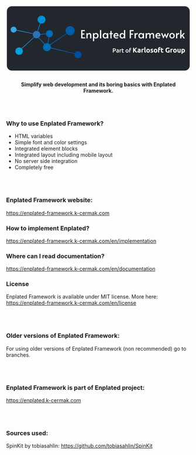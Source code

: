 <p align="center">
    <a href="https://enplated-framework.k-cermak.com">
        <svg width="500" height="200" xmlns="http://www.w3.org/2000/svg" xmlns:xlink="http://www.w3.org/1999/xlink" viewBox="0 0 1850 649.41086"><defs><style>.cls-1{fill:#22272e;}.cls-2,.cls-3,.cls-4,.cls-5,.cls-6,.cls-7,.cls-8,.cls-9{fill:none;stroke-miterlimit:10;stroke-width:6px;}.cls-2{stroke:url(#Nepojmenovaný_přechod_25);}.cls-3{stroke:url(#Nepojmenovaný_přechod_26);}.cls-4{stroke:url(#Nepojmenovaný_přechod_62);}.cls-5{stroke:url(#Nepojmenovaný_přechod_42);}.cls-6{stroke:url(#Nepojmenovaný_přechod_43);}.cls-7{stroke:url(#Nepojmenovaný_přechod_34);}.cls-8{stroke:url(#Nepojmenovaný_přechod_29);}.cls-9{stroke:url(#Nepojmenovaný_přechod_32);}.cls-10{fill:#0090d7;}.cls-11{fill:#36a9e1;}.cls-12{fill:#005ca9;}.cls-13{fill:#004d9d;}.cls-14{fill:#2a72b8;}.cls-15{fill:#00a0de;}.cls-16{fill:#006eb7;}.cls-17{fill:#006db6;}.cls-18{fill:#fff;}</style><linearGradient id="Nepojmenovaný_přechod_25" x1="-820.65894" y1="121.60266" x2="-426.77103" y2="121.60266" gradientTransform="matrix(0.46218, -0.24023, -0.05572, 0.95284, 473.24315, -6.75592)" gradientUnits="userSpaceOnUse"><stop offset="0" stop-color="#36a9e1"/><stop offset="1" stop-color="#1d71b8"/></linearGradient><linearGradient id="Nepojmenovaný_přechod_26" x1="305.76061" y1="215.21388" x2="341.25011" y2="215.21388" gradientUnits="userSpaceOnUse"><stop offset="0" stop-color="#2a72b8"/><stop offset="1" stop-color="#0090d7"/></linearGradient><linearGradient id="Nepojmenovaný_přechod_62" x1="-156.59022" y1="517.05891" x2="90.98541" y2="517.05891" gradientTransform="matrix(0.73786, -0.11291, 0.40367, 0.86398, 23.1136, -75.57225)" xlink:href="#Nepojmenovaný_přechod_25"/><linearGradient id="Nepojmenovaný_přechod_42" x1="239.37566" y1="419.32913" x2="497.84524" y2="419.32913" gradientTransform="matrix(0.79371, -0.12459, 0.30665, 0.92728, 97.30731, -8.79702)" gradientUnits="userSpaceOnUse"><stop offset="0" stop-color="#006cb5"/><stop offset="1" stop-color="#005ca9"/></linearGradient><linearGradient id="Nepojmenovaný_přechod_43" x1="100.2578" y1="482.45382" x2="545.29194" y2="482.45382" gradientTransform="matrix(0.65695, -0.20914, 0.00162, 0.96114, 356.41082, 54.45474)" gradientUnits="userSpaceOnUse"><stop offset="0" stop-color="#1d71b8"/><stop offset="1" stop-color="#004d9d"/></linearGradient><linearGradient id="Nepojmenovaný_přechod_34" x1="532.6267" y1="1045.59371" x2="550.90068" y2="1045.59371" gradientTransform="matrix(0.98181, 0.18384, -0.11698, 0.38909, 11.23415, -166.54388)" gradientUnits="userSpaceOnUse"><stop offset="0" stop-color="#006db6"/><stop offset="1" stop-color="#006eb7"/></linearGradient><linearGradient id="Nepojmenovaný_přechod_29" x1="1036.30537" y1="-1426.64734" x2="1054.57934" y2="-1426.64734" gradientTransform="matrix(-0.12412, -0.99103, 0.29425, 0.01096, 915.10127, 1333.61979)" gradientUnits="userSpaceOnUse"><stop offset="0" stop-color="#2a72b8"/><stop offset="1" stop-color="#006db6"/></linearGradient><linearGradient id="Nepojmenovaný_přechod_32" x1="1645.88937" y1="1324.30428" x2="1664.16334" y2="1324.30428" gradientTransform="matrix(-0.75144, 0.65809, -0.2327, -0.33161, 1904.02119, -299.12552)" gradientUnits="userSpaceOnUse"><stop offset="0" stop-color="#2a72b8"/><stop offset="1" stop-color="#006eb7"/></linearGradient></defs><g id="Vrstva_2" data-name="Vrstva 2"><rect class="cls-1" width="1850" height="649.41086" rx="50"/></g><g id="Vrstva_1" data-name="Vrstva 1"><line class="cls-2" x1="91.44773" y1="240.77241" x2="264.94907" y2="277.12627"/><line class="cls-3" x1="338.40255" y1="170.28362" x2="308.60817" y2="260.14415"/><line class="cls-4" x1="139.57934" y1="436.58871" x2="275.67819" y2="313.12836"/><line class="cls-5" x1="430.8784" y1="392.96815" x2="606.04989" y2="275.25644"/><line class="cls-6" x1="423.62084" y1="415.85739" x2="714.85385" y2="485.45557"/><line class="cls-7" x1="428.64531" y1="292.70299" x2="413.01363" y2="387.06073"/><line class="cls-8" x1="331.4878" y1="286.70265" x2="399.61505" y2="277.12627"/><line class="cls-9" x1="384.35556" y1="386.08277" x2="320.0447" y2="315.67012"/><circle class="cls-10" cx="350.85911" cy="134.85941" r="40.00232"/><circle class="cls-11" cx="68.10018" cy="235.88038" r="30.00174"/><circle class="cls-12" cx="640.4173" cy="246.70033" r="46.00267"/><circle class="cls-13" cx="719.50614" cy="489.17739" r="36.00209"/><circle class="cls-14" cx="300.42835" cy="286.70265" r="38.0022"/><circle class="cls-15" cx="123.82763" cy="453.17531" r="38.0022"/><circle class="cls-16" cx="405.19779" cy="413.17299" r="40.00232"/><circle class="cls-17" cx="430.85936" cy="277.12627" r="36.00209"/><path class="cls-18" d="M751.65381,441.84521h37.02978v11.27051H764.419v23.34473h19.5498v11.5H764.419v27.02588H792.479v11.38476H751.65381Z" transform="translate(0 -201.66566)"/><path class="cls-18" d="M804.66846,473.58545H816.8584l.11523,9.66016a18.53315,18.53315,0,0,1,6.89991-7.93457,19.606,19.606,0,0,1,11.04-3.10547q8.16358,0,12.53467,3.39257a16.56447,16.56447,0,0,1,5.86524,9.48731,68.75047,68.75047,0,0,1,1.49511,15.87012v25.41552H842.38818V501.30078q0-10.00561-1.95459-14.4331-1.957-4.4253-8.05029-4.42676a13.63284,13.63284,0,0,0-7.01465,2.127,16.945,16.945,0,0,0-5.92285,6.15234,18.32115,18.32115,0,0,0-2.35742,9.43067v26.22021H804.66846Z" transform="translate(0 -201.66566)"/><path class="cls-18" d="M871.023,473.58545h11.96v9.77539q6.323-11.15332,19.77979-11.15527,11.15331,0,18.05517,7.07226,6.90015,7.07227,6.8999,20.41309a30.43252,30.43252,0,0,1-3.39257,14.605A24.46413,24.46413,0,0,1,902.188,527.52148a26.36727,26.36727,0,0,1-11.55762-2.35742,18.13466,18.13466,0,0,1-7.64746-6.72754l.11523,35.87989H871.023Zm39.79,38.69775q4.02393-4.76952,4.0249-12.24756,0-7.81934-3.96728-12.47753-3.96753-4.65821-11.55762-4.65723a15.74251,15.74251,0,0,0-7.7627,2.01269,14.80541,14.80541,0,0,0-5.75,5.75,17.23832,17.23832,0,0,0-2.12744,8.68164v.80567a17.87731,17.87731,0,0,0,2.12744,8.79736,15.53277,15.53277,0,0,0,5.69287,5.98047,14.96533,14.96533,0,0,0,7.81983,2.12695Q906.78736,517.05566,910.813,512.2832Z" transform="translate(0 -201.66566)"/><path class="cls-18" d="M941.97656,441.84521h12.30469v84.52588H941.97656Z" transform="translate(0 -201.66566)"/><path class="cls-18" d="M981.9375,524.12891a25.39349,25.39349,0,0,1-9.66016-9.66016,28.78108,28.78108,0,0,1-3.62207-14.66357,31.50861,31.50861,0,0,1,3.16211-14.48926,23.11987,23.11987,0,0,1,9.02735-9.66016,26.72452,26.72452,0,0,1,13.7998-3.45019,23.01762,23.01762,0,0,1,8.625,1.61035,24.21911,24.21911,0,0,1,6.78516,3.96679,12.59762,12.59762,0,0,1,3.68066,4.65821l.22949-8.85547h11.84473v52.78564h-11.72949l-.23047-9.31543a17.70579,17.70579,0,0,1-7.12988,7.30274,21.83225,21.83225,0,0,1-11.61524,3.16308A26.4449,26.4449,0,0,1,981.9375,524.12891Zm26.27734-11.5q4.48536-4.54248,4.48536-11.90284v-.80566a18.639,18.639,0,0,0-2.07032-8.85449,15.49492,15.49492,0,0,0-5.63476-6.09571,14.6974,14.6974,0,0,0-7.82032-2.18457q-7.36083,0-11.38476,4.77247-4.02685,4.77392-4.02539,12.3623,0,7.70727,3.96777,12.478,3.96826,4.77391,11.44238,4.77246A14.90353,14.90353,0,0,0,1008.21484,512.62891Z" transform="translate(0 -201.66566)"/><path class="cls-18" d="M1047.084,483.70557h-9.31543V473.58545h9.31543V452.08057l12.53418-2.75977v24.26465h12.19043v10.12012h-12.19043v42.66552H1047.084Z" transform="translate(0 -201.66566)"/><path class="cls-18" d="M1091.12793,523.7832a22.928,22.928,0,0,1-9.31543-10.00488,31.48484,31.48484,0,0,1-2.99023-13.74268,29.84576,29.84576,0,0,1,3.50781-14.71972,24.2027,24.2027,0,0,1,9.71777-9.71778,28.78542,28.78542,0,0,1,14.0293-3.39257q12.189,0,18.11328,6.72754,5.9209,6.728,5.92187,18.918a62.76043,62.76043,0,0,1-.34472,6.44h-37.9502q1.26417,7.01659,5.00293,10.12011,3.73536,3.10548,10.40723,3.10449a37.14856,37.14856,0,0,0,9.085-.91992,29.06013,29.06013,0,0,0,6.55469-2.52929l3.79492,8.85449a29.3049,29.3049,0,0,1-7.81934,3.21972,44.96422,44.96422,0,0,1-11.96,1.38086Q1097.45069,527.52148,1091.12793,523.7832Zm26.90918-28.11767q.11426-7.12939-3.10449-10.0625-3.22119-2.93262-9.2002-2.93262-12.0747,0-13.915,12.99512Z" transform="translate(0 -201.66566)"/><path class="cls-18" d="M1153.28418,524.12891a25.39783,25.39783,0,0,1-9.65918-9.66016,28.78146,28.78146,0,0,1-3.623-14.66357q0-12.53321,7.01563-20.06739,7.0122-7.53075,18.97461-7.53222a23.44249,23.44249,0,0,1,12.19043,3.27734q5.51952,3.27832,7.47461,7.87793l-.5752-8.9707V441.84521h12.19043v84.52588h-11.8457l-.22949-9.31543a17.71185,17.71185,0,0,1-7.12989,7.30274,21.83219,21.83219,0,0,1-11.61523,3.16308A26.4459,26.4459,0,0,1,1153.28418,524.12891Zm26.27832-11.61524q4.48389-4.541,4.48438-11.90283v-.80566a18.63867,18.63867,0,0,0-2.06934-8.8545,15.48789,15.48789,0,0,0-5.63574-6.09472,14.68854,14.68854,0,0,0-7.81934-2.18555q-7.36084,0-11.38574,4.77246-4.02685,4.77393-4.02442,12.36231,0,7.70727,3.96778,12.478,3.9668,4.77393,11.44238,4.77246A14.90349,14.90349,0,0,0,1179.5625,512.51367Z" transform="translate(0 -201.66566)"/><path class="cls-18" d="M1242.58105,441.84521h39.67579v11.15528h-26.91016v23.91992h20.92969v11.27051h-20.92969v38.18017h-12.76563Z" transform="translate(0 -201.66566)"/><path class="cls-18" d="M1291.80176,473.58545h12.41992V483.936a17.98708,17.98708,0,0,1,5.97949-8.51075,14.95721,14.95721,0,0,1,9.43067-3.21972,12.64852,12.64852,0,0,1,5.05957.69043l-1.72461,12.53418q-1.03564-.69-4.48535-.68946a15.60376,15.60376,0,0,0-9.832,3.4502q-4.42968,3.4497-4.42773,11.04v27.14013h-12.41992Z" transform="translate(0 -201.66566)"/><path class="cls-18" d="M1343.6084,524.12891a25.39349,25.39349,0,0,1-9.66016-9.66016,28.78145,28.78145,0,0,1-3.623-14.66357,31.50875,31.50875,0,0,1,3.16308-14.48926,23.11991,23.11991,0,0,1,9.02734-9.66016,26.72458,26.72458,0,0,1,13.79981-3.45019,23.01762,23.01762,0,0,1,8.625,1.61035,24.233,24.233,0,0,1,6.78516,3.96679,12.58353,12.58353,0,0,1,3.67968,4.65821l.23047-8.85547h11.84473v52.78564H1375.751l-.23047-9.31543a17.71185,17.71185,0,0,1-7.12989,7.30274,21.83219,21.83219,0,0,1-11.61523,3.16308A26.44221,26.44221,0,0,1,1343.6084,524.12891Zm26.27734-11.5q4.48536-4.54248,4.48535-11.90284v-.80566a18.63909,18.63909,0,0,0-2.07031-8.85449,15.49492,15.49492,0,0,0-5.63476-6.09571,14.70228,14.70228,0,0,0-7.82032-2.18457q-7.36083,0-11.38476,4.77247-4.02685,4.77392-4.02539,12.3623,0,7.70727,3.96777,12.478,3.9668,4.77391,11.44238,4.77246A14.90353,14.90353,0,0,0,1369.88574,512.62891Z" transform="translate(0 -201.66566)"/><path class="cls-18" d="M1404.1543,473.58545h12.41992v9.54492a17.6943,17.6943,0,0,1,7.418-8.165,22.40083,22.40083,0,0,1,11.21191-2.75976q14.14454.11571,17.36524,9.77539a18.00337,18.00337,0,0,1,7.58984-7.12989,22.76185,22.76185,0,0,1,10.69531-2.6455q8.2793,0,12.53516,3.16211a15.34965,15.34965,0,0,1,5.69238,8.9707,67.47141,67.47141,0,0,1,1.4375,15.582v26.45068h-12.53515V499.80518q0-9.315-1.89747-13.33985-1.89843-4.02393-7.30273-4.02441-7.24512,0-10.98242,4.88672-3.73829,4.88964-3.73731,12.82324v26.22021h-12.41992V497.96533a65.62159,65.62159,0,0,0-.46-9.085,7.35181,7.35181,0,0,0-2.53027-4.71484q-2.06984-1.72559-6.66992-1.72461a13.02452,13.02452,0,0,0-7.53223,2.415,17.56855,17.56855,0,0,0-5.63574,6.49707,18.75452,18.75452,0,0,0-2.127,8.79785v26.22021H1404.1543Z" transform="translate(0 -201.66566)"/><path class="cls-18" d="M1515.58887,523.7832a22.928,22.928,0,0,1-9.31543-10.00488,31.48485,31.48485,0,0,1-2.99024-13.74268,29.84576,29.84576,0,0,1,3.50782-14.71972,24.20264,24.20264,0,0,1,9.71777-9.71778,28.78655,28.78655,0,0,1,14.03027-3.39257q12.1875,0,18.11231,6.72754,5.92089,6.728,5.92187,18.918a62.48686,62.48686,0,0,1-.34472,6.44h-37.9502q1.26416,7.01659,5.00293,10.12011,3.73535,3.10548,10.40723,3.10449a37.14867,37.14867,0,0,0,9.085-.91992,29.06825,29.06825,0,0,0,6.55566-2.52929l3.79492,8.85449a29.327,29.327,0,0,1-7.82031,3.21972,44.95409,44.95409,0,0,1-11.96,1.38086Q1521.91309,527.52148,1515.58887,523.7832Zm26.91015-28.11767q.1128-7.12939-3.10547-10.0625-3.22119-2.93262-9.20019-2.93262-12.07471,0-13.915,12.99512Z" transform="translate(0 -201.66566)"/><path class="cls-18" d="M1599.76855,497.04541l-15.64062,29.32568h-2.18457l-22.19531-52.78564h13.33984l11.38574,30.70557,15.06446-30.70557h.46l15.18066,30.47607,11.38477-30.47607h13.10937l-22.0791,52.78564h-2.18555Z" transform="translate(0 -201.66566)"/><path class="cls-18" d="M1656.92285,523.84082a25.51681,25.51681,0,0,1-9.77539-10.00488,30.24389,30.24389,0,0,1-.05762-27.9458,25.15522,25.15522,0,0,1,9.71778-10.00489,28.51877,28.51877,0,0,1,14.60547-3.67968,28.2114,28.2114,0,0,1,14.54687,3.67968,25.27753,25.27753,0,0,1,9.66016,10.00489,30.24381,30.24381,0,0,1-.05762,27.9458,25.64324,25.64324,0,0,1-9.71777,10.00488,27.95344,27.95344,0,0,1-14.43164,3.68066A28.25457,28.25457,0,0,1,1656.92285,523.84082Zm25.35742-11.38477a19.60215,19.60215,0,0,0,3.85254-12.42041,19.38141,19.38141,0,0,0-4.13965-12.59277,13.36715,13.36715,0,0,0-10.92578-5.11719,12.71069,12.71069,0,0,0-10.52246,5.05957,19.88166,19.88166,0,0,0-3.9668,12.65039,18.41477,18.41477,0,0,0,4.25489,12.3628,13.68929,13.68929,0,0,0,10.9248,5.00293A12.6203,12.6203,0,0,0,1682.28027,512.45605Z" transform="translate(0 -201.66566)"/><path class="cls-18" d="M1711.8916,473.58545h12.41992V483.936a17.987,17.987,0,0,1,5.9795-8.51075,14.9572,14.9572,0,0,1,9.43066-3.21972,12.64845,12.64845,0,0,1,5.05957.69043l-1.72461,12.53418q-1.03565-.69-4.48535-.68946a15.60373,15.60373,0,0,0-9.832,3.4502q-4.4297,3.4497-4.42774,11.04v27.14013H1711.8916Z" transform="translate(0 -201.66566)"/><path class="cls-18" d="M1801.24512,526.37109h-14.6045l-10.69531-17.25-2.99023-5.86523-6.89942,7.47559v15.63964h-11.96V441.84521h11.84473v46.34571l-.22949,8.96972,20.125-23.57519h15.29492l-19.89551,22.08008Z" transform="translate(0 -201.66566)"/><path class="cls-18" d="M1084.30078,627.04785q9.05859,0,13.88965,3.29981,4.82959,3.30029,4.83008,10.32031a14.02788,14.02788,0,0,1-1.29,6.26953,10.83987,10.83987,0,0,1-3.75,4.26074,17.38521,17.38521,0,0,1-6,2.42969,37.829,37.829,0,0,1-8.09961.78027h-3.78027v14.63965H1072.541V628.06738a37.76309,37.76309,0,0,1,5.8496-.80957Q1081.6001,627.04833,1084.30078,627.04785Zm.54,6.54q-2.87988,0-4.74023.17969v14.16015h3.66015q5.45948,0,8.39942-1.53027,2.93994-1.5293,2.94043-5.79a6.87419,6.87419,0,0,0-.78028-3.41992,5.61072,5.61072,0,0,0-2.16015-2.15918,10.15839,10.15839,0,0,0-3.26954-1.11035A23.58145,23.58145,0,0,0,1084.84082,633.58789Z" transform="translate(0 -201.66566)"/><path class="cls-18" d="M1119.63965,636.8877a17.749,17.749,0,0,1,6.06055.90039,9.67561,9.67561,0,0,1,3.92968,2.51953,9.449,9.449,0,0,1,2.10059,3.93066,19.23826,19.23826,0,0,1,.62988,5.06934v19.0205q-1.68018.35889-5.07031.87012a51.94875,51.94875,0,0,1-7.65039.50977,22.93279,22.93279,0,0,1-5.15918-.54,10.8345,10.8345,0,0,1-3.99024-1.74024,8.18693,8.18693,0,0,1-2.58007-3.12011,10.80458,10.80458,0,0,1-.92969-4.74024,9.15018,9.15018,0,0,1,1.0498-4.55957,8.6168,8.6168,0,0,1,2.84961-3.03027,12.34929,12.34929,0,0,1,4.16992-1.67969,23.48092,23.48092,0,0,1,4.9502-.50976,22.69188,22.69188,0,0,1,2.52051.14941,23.61594,23.61594,0,0,1,2.81933.51074v-1.20019a9.394,9.394,0,0,0-.2998-2.40039,4.79529,4.79529,0,0,0-3.03027-3.35938,8.56446,8.56446,0,0,0-3.08985-.48047,27.40463,27.40463,0,0,0-4.62012.36035,20.19915,20.19915,0,0,0-3.41992.83985l-.89941-5.87989a28.50929,28.50929,0,0,1,4.01953-.96A31.48923,31.48923,0,0,1,1119.63965,636.8877Zm.60058,27.06054a26.99153,26.99153,0,0,0,5.09961-.36035v-8.04a14.14239,14.14239,0,0,0-1.74023-.36035,16.20115,16.20115,0,0,0-2.51953-.17969,16.72846,16.72846,0,0,0-2.42969.17969,7.59881,7.59881,0,0,0-2.2207.66016,4.03778,4.03778,0,0,0-1.58985,1.35058,3.76769,3.76769,0,0,0-.59961,2.18946,3.83983,3.83983,0,0,0,1.62012,3.57031A8.354,8.354,0,0,0,1120.24023,663.94824Z" transform="translate(0 -201.66566)"/><path class="cls-18" d="M1158.75977,644.208a23.0452,23.0452,0,0,0-2.49024-.62989,18.33609,18.33609,0,0,0-3.68945-.33007,14.58788,14.58788,0,0,0-2.55078.24023,15.37211,15.37211,0,0,0-1.88965.41992v25.13965h-7.25977V639.168a39.92776,39.92776,0,0,1,5.25-1.46973,32.72564,32.72564,0,0,1,6.99024-.69043q.71924,0,1.67968.08985.95948.09081,1.91993.24023.95948.15089,1.86035.36035.89942.21094,1.43945.38965Z" transform="translate(0 -201.66566)"/><path class="cls-18" d="M1164.33887,629.3877l7.25976-1.2002V637.668h11.16016v6.05957h-11.16016v12.78027q0,3.78077,1.2002,5.40039,1.1997,1.62012,4.08008,1.62012a13.278,13.278,0,0,0,3.50976-.4209,23.7752,23.7752,0,0,0,2.43067-.7793l1.20019,5.75977a27.24659,27.24659,0,0,1-3.30078,1.11035,17.99627,17.99627,0,0,1-4.7998.56934,15.19627,15.19627,0,0,1-5.60938-.89942,8.27548,8.27548,0,0,1-3.57031-2.61035,10.3335,10.3335,0,0,1-1.86035-4.13965,25.76127,25.76127,0,0,1-.54-5.55078Z" transform="translate(0 -201.66566)"/><path class="cls-18" d="M1231.419,653.32812a20.25951,20.25951,0,0,1-1.08008,6.7793,15.01956,15.01956,0,0,1-3.05957,5.2207,13.76278,13.76278,0,0,1-4.77051,3.35938,15.40571,15.40571,0,0,1-6.14941,1.2002,15.18554,15.18554,0,0,1-6.12012-1.2002,13.82777,13.82777,0,0,1-4.74024-3.35938,15.37094,15.37094,0,0,1-3.08984-5.2207,19.726,19.726,0,0,1-1.11035-6.7793,19.48157,19.48157,0,0,1,1.11035-6.75,15.16459,15.16459,0,0,1,3.12012-5.19042,13.78891,13.78891,0,0,1,4.76953-3.33008,15.38045,15.38045,0,0,1,6.06055-1.16992,15.6058,15.6058,0,0,1,6.08984,1.16992,13.43379,13.43379,0,0,1,4.76953,3.33008,15.44474,15.44474,0,0,1,3.08984,5.19042A19.50435,19.50435,0,0,1,1231.419,653.32812Zm-7.44043,0a12.24749,12.24749,0,0,0-2.00977-7.41015,7.12809,7.12809,0,0,0-11.21973,0,12.24081,12.24081,0,0,0-2.00976,7.41015,12.49036,12.49036,0,0,0,2.00976,7.5,7.08155,7.08155,0,0,0,11.21973,0A12.49718,12.49718,0,0,0,1223.97852,653.32812Z" transform="translate(0 -201.66566)"/><path class="cls-18" d="M1251.33887,622.48828a19.59662,19.59662,0,0,1,4.43945.44922,25.25083,25.25083,0,0,1,2.87988.81055l-1.37988,6a11.41525,11.41525,0,0,0-2.37012-.78028,13.44779,13.44779,0,0,0-2.91015-.2998,7.53536,7.53536,0,0,0-2.93946.50976,4.81315,4.81315,0,0,0-1.91992,1.41016,5.40634,5.40634,0,0,0-1.02051,2.19043,12.29268,12.29268,0,0,0-.2998,2.78906V637.668h11.40039v6.05957h-11.40039v25.32031h-7.25977V635.44824q0-6.06006,3.17969-9.51074Q1244.91846,622.4878,1251.33887,622.48828Z" transform="translate(0 -201.66566)"/><path class="cls-18" d="M1305.39453,669.04785q-1.4751-2.36718-3.47558-5.11719-2.00245-2.751-4.31348-5.54492-2.31153-2.792-4.83692-5.35547a51.8364,51.8364,0,0,0-5.05175-4.52832v20.5459h-10.91992V620.53809h10.91992v18.23144q4.21289-4.42236,8.55664-9.25293,4.34472-4.82812,8.02539-8.97851h12.958q-4.95118,5.89746-9.96289,11.33984-5.00978,5.44336-10.54688,10.95508a83.08158,83.08158,0,0,1,11.22949,11.51953,143.73768,143.73768,0,0,1,10.40039,14.69531Z" transform="translate(0 -201.66566)"/><path class="cls-18" d="M1336.78613,631.24805a24.15153,24.15153,0,0,1,7.7002,1.0498,11.97011,11.97011,0,0,1,4.93457,3.00977,11.08277,11.08277,0,0,1,2.625,4.75976,23.47347,23.47347,0,0,1,.77051,6.23047v21.7002q-2.24121.49072-6.23047,1.15527a59.98712,59.98712,0,0,1-9.66016.66406,30.62139,30.62139,0,0,1-6.47461-.62988,14.04753,14.04753,0,0,1-5.00488-2.06445,9.43718,9.43718,0,0,1-3.21973-3.74512,12.91949,12.91949,0,0,1-1.12011-5.66992,10.73757,10.73757,0,0,1,1.29492-5.46,9.96326,9.96326,0,0,1,3.46484-3.57032,15.66537,15.66537,0,0,1,4.96973-1.9248,27.89444,27.89444,0,0,1,5.81054-.59473,33.10216,33.10216,0,0,1,3.6045.17481,16.15626,16.15626,0,0,1,2.55566.45508v-.98047a5.774,5.774,0,0,0-1.61035-4.26953q-1.61133-1.60988-5.59961-1.61036a35.74666,35.74666,0,0,0-5.25.38477,22.64639,22.64639,0,0,0-4.48047,1.085l-1.33008-8.39941q.90967-.2798,2.27539-.59473,1.36524-.31641,2.97461-.56055,1.60988-.24462,3.39551-.41992Q1334.96582,631.24853,1336.78613,631.24805Zm.83985,30.51953q1.53954,0,2.94043-.06934a20.2013,20.2013,0,0,0,2.24023-.21v-7.91016q-.62988-.13915-1.89062-.28027a21.17021,21.17021,0,0,0-2.30957-.13965,20.75333,20.75333,0,0,0-2.76563.17481,7.239,7.239,0,0,0-2.27441.665,3.89482,3.89482,0,0,0-1.54,1.33007,3.69874,3.69874,0,0,0-.56055,2.09961,3.57892,3.57892,0,0,0,1.64551,3.39551A9.08646,9.08646,0,0,0,1337.626,661.76758Z" transform="translate(0 -201.66566)"/><path class="cls-18" d="M1384.03613,641.46777q-1.40038-.34863-3.29-.73535a20.394,20.394,0,0,0-4.05957-.38476,19.11425,19.11425,0,0,0-2.3457.1748,13.76063,13.76063,0,0,0-2.06445.38574v28.13965h-10.42969V634.1875a62.89932,62.89932,0,0,1,6.61426-1.85449,38.13,38.13,0,0,1,8.50488-.875q.84083,0,2.03027.10449,1.18945.10546,2.37989.28027,1.18945.17579,2.37988.41993a11.33477,11.33477,0,0,1,2.03027.59472Z" transform="translate(0 -201.66566)"/><path class="cls-18" d="M1405.665,669.74805a26.07367,26.07367,0,0,1-7.38477-.98047,10.91906,10.91906,0,0,1-4.47949-2.55469,8.44946,8.44946,0,0,1-2.24023-3.99023,21.48829,21.48829,0,0,1-.59473-5.28516V616.4082l10.42969-1.68066v40.11035a13.75412,13.75412,0,0,0,.21,2.51953,4.34339,4.34339,0,0,0,.80469,1.89063,4.26018,4.26018,0,0,0,1.71484,1.25976,9.36806,9.36806,0,0,0,3.01074.62989Z" transform="translate(0 -201.66566)"/><path class="cls-18" d="M1447.10547,650.56738a23.93939,23.93939,0,0,1-1.25977,7.94532,17.25948,17.25948,0,0,1-3.63965,6.16015,16.38154,16.38154,0,0,1-5.70507,3.95508,19.05688,19.05688,0,0,1-7.45508,1.40039,18.86593,18.86593,0,0,1-7.38574-1.40039,16.35079,16.35079,0,0,1-5.70411-3.95508,18.065,18.065,0,0,1-3.71-6.16015,22.76709,22.76709,0,0,1-1.33007-7.94532,22.00258,22.00258,0,0,1,1.36425-7.90918,17.94689,17.94689,0,0,1,3.78028-6.09082,17.00153,17.00153,0,0,1,5.74023-3.91992,18.48745,18.48745,0,0,1,7.24512-1.39941,18.67406,18.67406,0,0,1,7.31445,1.39941,16.64077,16.64077,0,0,1,5.70508,3.91992,17.81368,17.81368,0,0,1,3.71,6.09082A22.52472,22.52472,0,0,1,1447.10547,650.56738Zm-10.63965,0a13.12347,13.12347,0,0,0-1.9248-7.59472,6.29707,6.29707,0,0,0-5.49512-2.76465,6.3839,6.3839,0,0,0-5.53028,2.76465,12.93645,12.93645,0,0,0-1.96,7.59472,13.27049,13.27049,0,0,0,1.96,7.665,6.33247,6.33247,0,0,0,5.53028,2.835,6.24757,6.24757,0,0,0,5.49512-2.835A13.46374,13.46374,0,0,0,1436.46582,650.56738Z" transform="translate(0 -201.66566)"/><path class="cls-18" d="M1465.30469,661.55762a10.40694,10.40694,0,0,0,4.06054-.55957,2.16253,2.16253,0,0,0,1.18946-2.16993,2.65865,2.65865,0,0,0-1.54-2.20507,29.32824,29.32824,0,0,0-4.68945-2.13477,47.59009,47.59009,0,0,1-4.44532-1.89062,13.02115,13.02115,0,0,1-3.39453-2.34473,9.46148,9.46148,0,0,1-2.16992-3.25488,12.02235,12.02235,0,0,1-.77051-4.54981,9.841,9.841,0,0,1,3.84961-8.19043q3.84961-3.00879,10.57031-3.00976a34.00406,34.00406,0,0,1,6.44043.59472,30.15727,30.15727,0,0,1,4.89942,1.29493l-1.81934,8.12011a38.57971,38.57971,0,0,0-3.95508-1.12011,21.53659,21.53659,0,0,0-4.79492-.49024q-4.90137,0-4.90039,2.73047a2.82521,2.82521,0,0,0,.21,1.12012,2.37882,2.37882,0,0,0,.83985.94433,11.67025,11.67025,0,0,0,1.71484.98438q1.08544.53026,2.76562,1.16406a42.854,42.854,0,0,1,5.66993,2.50586,13.54929,13.54929,0,0,1,3.53515,2.667,8.24531,8.24531,0,0,1,1.81934,3.17774,14.08627,14.08627,0,0,1,.52539,4.05078,9.33533,9.33533,0,0,1-4.09473,8.24219q-4.0957,2.792-11.585,2.79394a33.26069,33.26069,0,0,1-8.15527-.84082,32.90866,32.90866,0,0,1-4.51465-1.39941l1.75-8.47071a34.033,34.033,0,0,0,5.46,1.64551A26.48419,26.48419,0,0,0,1465.30469,661.55762Z" transform="translate(0 -201.66566)"/><path class="cls-18" d="M1522.7041,650.56738a23.93965,23.93965,0,0,1-1.25976,7.94532,17.25977,17.25977,0,0,1-3.63965,6.16015,16.38158,16.38158,0,0,1-5.70508,3.95508,19.05685,19.05685,0,0,1-7.45508,1.40039,18.866,18.866,0,0,1-7.38574-1.40039,16.35066,16.35066,0,0,1-5.7041-3.95508,18.06479,18.06479,0,0,1-3.71-6.16015,22.76686,22.76686,0,0,1-1.33008-7.94532,22.00258,22.00258,0,0,1,1.36426-7.90918,17.94672,17.94672,0,0,1,3.78027-6.09082,17.00162,17.00162,0,0,1,5.74023-3.91992,18.48745,18.48745,0,0,1,7.24512-1.39941,18.674,18.674,0,0,1,7.31445,1.39941,16.64077,16.64077,0,0,1,5.70508,3.91992,17.81368,17.81368,0,0,1,3.71,6.09082A22.52449,22.52449,0,0,1,1522.7041,650.56738Zm-10.63965,0a13.12339,13.12339,0,0,0-1.9248-7.59472,6.29707,6.29707,0,0,0-5.49512-2.76465,6.38387,6.38387,0,0,0-5.53027,2.76465,12.93645,12.93645,0,0,0-1.96,7.59472,13.27049,13.27049,0,0,0,1.96,7.665,6.33244,6.33244,0,0,0,5.53027,2.835,6.24757,6.24757,0,0,0,5.49512-2.835A13.46366,13.46366,0,0,0,1512.06445,650.56738Z" transform="translate(0 -201.66566)"/><path class="cls-18" d="M1546.294,614.72754a22.84422,22.84422,0,0,1,5.38964.5957,26.22135,26.22135,0,0,1,3.78028,1.1543l-2.03028,8.33008a13.66977,13.66977,0,0,0-3.04492-.94434,16.27722,16.27722,0,0,0-3.04492-.31543,8.49264,8.49264,0,0,0-3.18555.52539,4.91482,4.91482,0,0,0-2.02929,1.43457,5.55609,5.55609,0,0,0-1.05079,2.16992,11.23914,11.23914,0,0,0-.31445,2.73047v1.81934h12.87988v8.68066h-12.87988v28.13965H1530.334V630.26758q0-7.13965,4.02442-11.33985Q1538.38379,614.728,1546.294,614.72754Z" transform="translate(0 -201.66566)"/><path class="cls-18" d="M1559.10352,623.05762l10.43066-1.67969v10.84961h12.5293v8.68066h-12.5293v12.94922a10.302,10.302,0,0,0,1.1543,5.25q1.15575,1.96143,4.65527,1.96a19.92232,19.92232,0,0,0,3.46484-.31445,17.77872,17.77872,0,0,0,3.25489-.875l1.4707,8.12012a29.62551,29.62551,0,0,1-4.2002,1.33007,24.49466,24.49466,0,0,1-5.66992.55958,18.65154,18.65154,0,0,1-7.07031-1.15528,11.08169,11.08169,0,0,1-4.48047-3.21972,11.99268,11.99268,0,0,1-2.34473-5.00489,29.4844,29.4844,0,0,1-.665-6.50976Z" transform="translate(0 -201.66566)"/><path class="cls-18" d="M1630.85156,628.9375q-7.63036,0-11.02441,4.23535-3.397,4.23633-3.39551,11.585a23.28722,23.28722,0,0,0,.83984,6.47461,14.25006,14.25006,0,0,0,2.52051,5.00586,11.35516,11.35516,0,0,0,4.2002,3.25488,13.99429,13.99429,0,0,0,5.87988,1.1543q1.81934,0,3.11426-.06934a14.73335,14.73335,0,0,0,2.27539-.28027V643.42773h10.91992V667.4375a40.94524,40.94524,0,0,1-6.2998,1.64551,55.36452,55.36452,0,0,1-10.71.875,27.84984,27.84984,0,0,1-9.90528-1.67969,20.70481,20.70481,0,0,1-7.59472-4.90039,21.8802,21.8802,0,0,1-4.86524-7.91016,31.05711,31.05711,0,0,1-1.71484-10.71,28.68044,28.68044,0,0,1,1.88965-10.78027,23.22209,23.22209,0,0,1,5.18066-7.94434,21.82764,21.82764,0,0,1,7.73437-4.93554,26.59954,26.59954,0,0,1,9.48536-1.67969,38.44664,38.44664,0,0,1,6.19531.45508,39.40276,39.40276,0,0,1,4.75976,1.0498,22.22842,22.22842,0,0,1,3.29,1.22461q1.29492.62988,1.8545.98047l-3.14942,8.75a28.57436,28.57436,0,0,0-5.14551-2.06543A21.89543,21.89543,0,0,0,1630.85156,628.9375Z" transform="translate(0 -201.66566)"/><path class="cls-18" d="M1677.40137,641.46777q-1.4004-.34863-3.29-.73535a20.39415,20.39415,0,0,0-4.05957-.38476,19.11425,19.11425,0,0,0-2.34571.1748,13.76088,13.76088,0,0,0-2.06445.38574v28.13965h-10.42969V634.1875a62.9007,62.9007,0,0,1,6.61426-1.85449,38.13,38.13,0,0,1,8.50488-.875q.84082,0,2.03028.10449,1.18945.10546,2.37988.28027,1.18946.17579,2.37988.41993a11.3349,11.3349,0,0,1,2.03028.59472Z" transform="translate(0 -201.66566)"/><path class="cls-18" d="M1718.77051,650.56738a23.93939,23.93939,0,0,1-1.25977,7.94532,17.25948,17.25948,0,0,1-3.63965,6.16015,16.38154,16.38154,0,0,1-5.70507,3.95508,19.05688,19.05688,0,0,1-7.45508,1.40039,18.86593,18.86593,0,0,1-7.38574-1.40039,16.35079,16.35079,0,0,1-5.70411-3.95508,18.065,18.065,0,0,1-3.71-6.16015,22.76709,22.76709,0,0,1-1.33008-7.94532,22.00258,22.00258,0,0,1,1.36426-7.90918,17.94674,17.94674,0,0,1,3.78028-6.09082,17.00153,17.00153,0,0,1,5.74023-3.91992,18.48745,18.48745,0,0,1,7.24512-1.39941,18.67406,18.67406,0,0,1,7.31445,1.39941,16.64086,16.64086,0,0,1,5.70508,3.91992,17.81368,17.81368,0,0,1,3.71,6.09082A22.52472,22.52472,0,0,1,1718.77051,650.56738Zm-10.63965,0a13.12339,13.12339,0,0,0-1.92481-7.59472,6.297,6.297,0,0,0-5.49511-2.76465,6.38389,6.38389,0,0,0-5.53028,2.76465,12.93645,12.93645,0,0,0-1.96,7.59472,13.27049,13.27049,0,0,0,1.96,7.665,6.33246,6.33246,0,0,0,5.53028,2.835,6.24755,6.24755,0,0,0,5.49511-2.835A13.46366,13.46366,0,0,0,1708.13086,650.56738Z" transform="translate(0 -201.66566)"/><path class="cls-18" d="M1757.83105,667.78809a57.9493,57.9493,0,0,1-6.86035,1.43457,56.35645,56.35645,0,0,1-8.81933.665,20.947,20.947,0,0,1-7.80567-1.25977,11.83153,11.83153,0,0,1-4.93457-3.53516,13.77566,13.77566,0,0,1-2.58984-5.4248,29.113,29.113,0,0,1-.77051-6.92969V632.22754h10.43067v19.25q0,5.04053,1.3291,7.28027,1.33008,2.24121,4.9707,2.24024,1.11914,0,2.37988-.10547,1.25977-.104,2.24024-.24512V632.22754h10.42968Z" transform="translate(0 -201.66566)"/><path class="cls-18" d="M1801.43945,650.6377a26.96838,26.96838,0,0,1-1.0498,7.7705,17.49059,17.49059,0,0,1-3.08008,6.01953,13.917,13.917,0,0,1-5.04,3.91993,16.26132,16.26132,0,0,1-6.92969,1.40039,18.74287,18.74287,0,0,1-4.06054-.41993,19.45141,19.45141,0,0,1-3.63965-1.19042v13.86035H1767.21V633.48828q1.39893-.42041,3.21973-.80566,1.81934-.38379,3.81445-.665,1.99512-.27832,4.06055-.45508,2.064-.17285,3.95508-.1748a22.61179,22.61179,0,0,1,8.12011,1.36523,16.71119,16.71119,0,0,1,6.01953,3.84961,16.53311,16.53311,0,0,1,3.74512,6.05566A23.273,23.273,0,0,1,1801.43945,650.6377Zm-10.63965.28027a12.63248,12.63248,0,0,0-2.16992-7.73535,7.53469,7.53469,0,0,0-6.44043-2.9043q-1.40039,0-2.58984.10449-1.19093.10547-1.96.24512V659.458a9.07309,9.07309,0,0,0,2.55469,1.0498,12.29639,12.29639,0,0,0,3.18554.41992Q1790.79786,660.92773,1790.7998,650.918Z" transform="translate(0 -201.66566)"/></g></svg>
    </a>
    <br>
        <br>
    <strong> Simplify web development and its boring basics with Enplated Framework.</strong>
</p>

<br/>
<br/>

### Why to use Enplated Framework?
- HTML variables
- Simple font and color settings
- Integrated element blocks
- Integrated layout including mobile layout
- No server side integration
- Completely free

<br/>
<br/>

### Enplated Framework website:
https://enplated-framework.k-cermak.com

### How to implement Enplated?
https://enplated-framework.k-cermak.com/en/implementation

### Where can I read documentation?
https://enplated-framework.k-cermak.com/en/documentation

### License
Enplated Framework is available under MIT license. More here: https://enplated-framework.k-cermak.com/en/license

<br/>
<br/>

### Older versions of Enplated Framework:
For using older versions of Enplated Framework (non recommended) go to branches.

<br/>
<br/>

### Enplated Framework is part of Enplated project:
https://enplated.k-cermak.com


<br/>
<br/>

### Sources used:
SpinKit by tobiasahlin: https://github.com/tobiasahlin/SpinKit